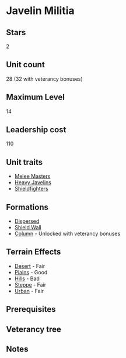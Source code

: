 # Javelin Militia

## Stars
2

## Unit count
28 (32 with veterancy bonuses)

## Maximum Level
14

## Leadership cost
110

## Unit traits
* [Melee Masters](../../unit-traits/melee-masters.md)
* [Heavy Javelins](../../unit-traits/heavy-javelins.md)
* [Shieldfighters](../../unit-traits/shieldfighters.md)

## Formations
* [Dispersed](../../formations/dispersed.md)
* [Shield Wall](../../formations/shield-wall.md)
* [Column](../../formations/column.md) - Unlocked with veterancy bonuses

## Terrain Effects
* [Desert](../../terrain-effects/desert) - Fair
* [Plains](../../terrain-effects/plains) - Good
* [Hills](../../terrain-effects/hills) - Bad
* [Steppe](../../terrain-effects/steppe) - Fair
* [Urban](../../terrain-effects/urban) - Fair

## Prerequisites

## Veterancy tree

## Notes
